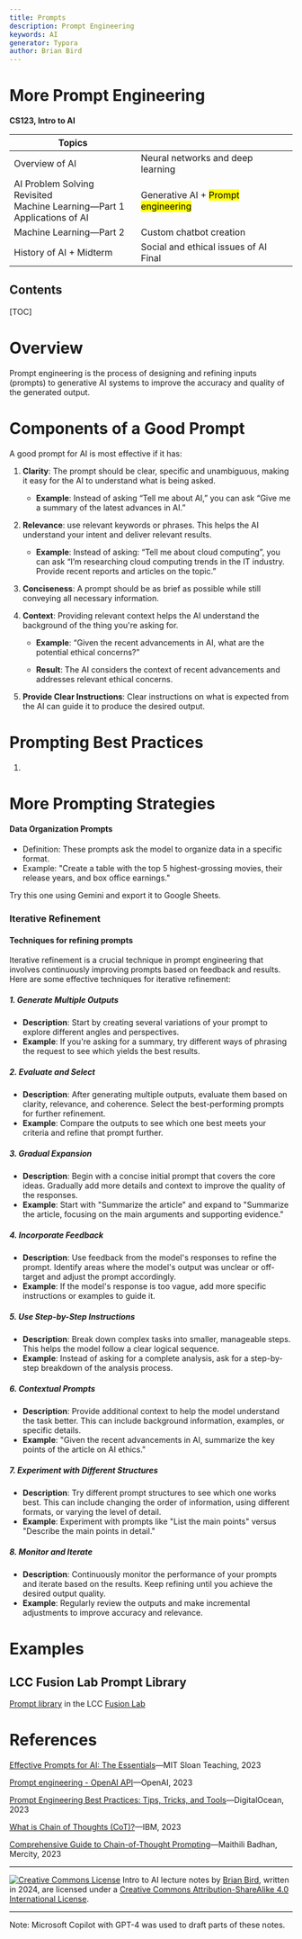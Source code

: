 ```yaml
---
title: Prompts
description: Prompt Engineering
keywords: AI
generator: Typora
author: Brian Bird
---
```


<h1>More Prompt Engineering</h1>

**CS123, Intro to AI**

| Topics                                                       |                                                 |
| ------------------------------------------------------------ | ----------------------------------------------- |
| Overview of AI                                               | Neural networks and deep learning               |
| AI Problem Solving Revisited<br />Machine Learning&mdash;Part 1<br />Applications of AI | Generative AI + <mark>Prompt engineering</mark> |
| Machine Learning&mdash;Part 2                                | Custom chatbot creation                         |
| History of AI + Midterm                                      | Social and ethical issues of AI  <br />Final    |



<h2>Contents</h2>

[TOC]

# Overview

Prompt engineering is the process of designing and refining inputs (prompts) to generative AI systems to improve the accuracy and quality of the generated output.

# Components of a Good Prompt

A good prompt for AI is most effective if it has:

1. **Clarity**: The prompt should be clear, specific and unambiguous, making it easy for the AI to understand what is being asked.
   - **Example**: Instead of asking “Tell me about AI,” you can ask “Give me a summary of the latest advances in AI.”

2. **Relevance**: use relevant keywords or phrases. This helps the AI understand your intent and deliver relevant results.
   - **Example**: Instead of asking: “Tell me about cloud computing”, you can ask  “I’m researching cloud computing trends in the IT industry. Provide recent reports and articles on the topic.”
   
3. **Conciseness**: A prompt should be as brief as possible while still conveying all necessary information.

4. **Context**: Providing relevant context helps the AI understand the background of the thing you're asking for. 

   - **Example**: “Given the recent advancements in AI, what are the potential ethical concerns?”

   - **Result**: The AI considers the context of recent advancements and addresses relevant ethical concerns.

5. **Provide Clear Instructions**: Clear instructions on what is expected from the AI can guide it to produce the desired output.

# Prompting Best Practices

1. ​              

# More Prompting Strategies

####  Data Organization Prompts

- Definition: These prompts ask the model to organize data in a specific format.
- Example: "Create a table with the top 5 highest-grossing movies, their release years, and box office earnings."

Try this one using Gemini and export it to Google Sheets.

### Iterative Refinement

#### Techniques for refining prompts

Iterative refinement is a crucial technique in prompt engineering that involves continuously improving prompts based on feedback and results. Here are some effective techniques for iterative refinement:

##### **1. Generate Multiple Outputs**

- **Description**: Start by creating several variations of your prompt to explore different angles and perspectives.
- **Example**: If you're asking for a summary, try different ways of phrasing the request to see which yields the best results.

##### **2. Evaluate and Select**

- **Description**: After generating multiple outputs, evaluate them based on clarity, relevance, and coherence. Select the best-performing prompts for further refinement.
- **Example**: Compare the outputs to see which one best meets your criteria and refine that prompt further.

##### **3. Gradual Expansion**

- **Description**: Begin with a concise initial prompt that covers the core ideas. Gradually add more details and context to improve the quality of the responses.
- **Example**: Start with "Summarize the article" and expand to "Summarize the article, focusing on the main arguments and supporting evidence."

##### **4. Incorporate Feedback**

- **Description**: Use feedback from the model's responses to refine the prompt. Identify areas where the model's output was unclear or off-target and adjust the prompt accordingly.
- **Example**: If the model's response is too vague, add more specific instructions or examples to guide it.

##### **5. Use Step-by-Step Instructions**

- **Description**: Break down complex tasks into smaller, manageable steps. This helps the model follow a clear logical sequence.
- **Example**: Instead of asking for a complete analysis, ask for a step-by-step breakdown of the analysis process.

##### **6. Contextual Prompts**

- **Description**: Provide additional context to help the model understand the task better. This can include background information, examples, or specific details.
- **Example**: "Given the recent advancements in AI, summarize the key points of the article on AI ethics."

##### **7. Experiment with Different Structures**

- **Description**: Try different prompt structures to see which one works best. This can include changing the order of information, using different formats, or varying the level of detail.
- **Example**: Experiment with prompts like "List the main points" versus "Describe the main points in detail."

##### **8. Monitor and Iterate**

- **Description**: Continuously monitor the performance of your prompts and iterate based on the results. Keep refining until you achieve the desired output quality.
- **Example**: Regularly review the outputs and make incremental adjustments to improve accuracy and relevance.



# Examples



## LCC Fusion Lab Prompt Library

[Prompt library](https://docs.google.com/spreadsheets/d/1wnHdO_IOPz2FOViICvIti1sxhK4A8vA-rL4oCPVIkuA/edit?gid=964683428#gid=964683428) in the LCC [Fusion Lab](https://sites.google.com/lanecc.edu/fusionlab/home) 




# References

[Effective Prompts for AI: The Essentials](https://mitsloanedtech.mit.edu/ai/basics/effective-prompts/)—MIT Sloan Teaching, 2023

[Prompt engineering - OpenAI API](https://platform.openai.com/docs/guides/prompt-engineering/prompt-engineering)—OpenAI, 2023

[Prompt Engineering Best Practices: Tips, Tricks, and Tools](https://www.digitalocean.com/resources/article/prompt-engineering-best-practices)—DigitalOcean, 2023

[What is Chain of Thoughts (CoT)?](https://www.ibm.com/topics/chain-of-thoughts)—IBM, 2023

[Comprehensive Guide to Chain-of-Thought Prompting](https://www.mercity.ai/blog-post/guide-to-chain-of-thought-prompting)—Maithili Badhan, Mercity, 2023



---

[![Creative Commons License](https://i.creativecommons.org/l/by-sa/4.0/88x31.png)](http://creativecommons.org/licenses/by-sa/4.0/) Intro to AI lecture notes by [Brian Bird](https://profbird.dev), written in <time>2024</time>, are licensed under a [Creative Commons Attribution-ShareAlike 4.0 International License](http://creativecommons.org/licenses/by-sa/4.0/). 

---

Note: Microsoft Copilot with GPT-4 was used to draft parts of these notes.

